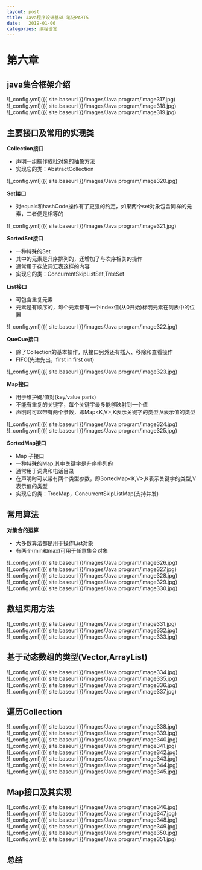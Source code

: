 ```yaml
---
layout: post
title: Java程序设计基础-笔记PART5
date:   2019-01-06
categories: 编程语言
---
```


# 第六章  

## java集合框架介绍    

![_config.yml]({{ site.baseurl }}/images/Java program/image317.jpg)   
![_config.yml]({{ site.baseurl }}/images/Java program/image318.jpg)   
![_config.yml]({{ site.baseurl }}/images/Java program/image319.jpg) 

## 主要接口及常用的实现类   

**Collection接口**  

+ 声明一组操作成批对象的抽象方法    
+ 实现它的类：AbstractCollection    

![_config.yml]({{ site.baseurl }}/images/Java program/image320.jpg)   


**Set接口**  

+ 对equals和hashCode操作有了更强的约定，如果两个set对象包含同样的元素，二者便是相等的   

![_config.yml]({{ site.baseurl }}/images/Java program/image321.jpg)   
 

**SortedSet接口**

+ 一种特殊的Set    
+ 其中的元素是升序排列的，还增加了与次序相关的操作     
+ 通常用于存放词汇表这样的内容    
+ 实现它的类：ConcurrentSkipListSet,TreeSet

**List接口**  

+ 可包含重复元素   
+ 元素是有顺序的，每个元素都有一个index值(从0开始)标明元素在列表中的位置  

![_config.yml]({{ site.baseurl }}/images/Java program/image322.jpg)   
 

**QueQue接口**  

+ 除了Collection的基本操作，队接口另外还有插入、移除和查看操作 
+ FIFO(先进先出，first in first out)    

![_config.yml]({{ site.baseurl }}/images/Java program/image323.jpg)   


**Map接口**  

+ 用于维护键/值对(key/value paris)  
+ 不能有重复的关键字，每个关键字最多能够映射到一个值    
+ 声明时可以带有两个参数，即Map<K,V>,K表示关键字的类型,V表示值的类型   

![_config.yml]({{ site.baseurl }}/images/Java program/image324.jpg)   
![_config.yml]({{ site.baseurl }}/images/Java program/image325.jpg) 

**SortedMap接口**   
+ Map 子接口
+ 一种特殊的Map,其中关键字是升序排列的
+ 通常用于词典和电话目录  
+ 在声明时可以带有两个类型参数，即SortedMap<K,V>,K表示关键字的类型,V表示值的类型  
+ 实现它的类：TreeMap，ConcurrentSkipListMap(支持并发)  




## 常用算法  

**对集合的运算**  

+ 大多数算法都是用于操作List对象  
+ 有两个(min和max)可用于任意集合对象

![_config.yml]({{ site.baseurl }}/images/Java program/image326.jpg)   
![_config.yml]({{ site.baseurl }}/images/Java program/image327.jpg)   
![_config.yml]({{ site.baseurl }}/images/Java program/image328.jpg)   
![_config.yml]({{ site.baseurl }}/images/Java program/image329.jpg)   
![_config.yml]({{ site.baseurl }}/images/Java program/image330.jpg) 



## 数组实用方法  

![_config.yml]({{ site.baseurl }}/images/Java program/image331.jpg)   
![_config.yml]({{ site.baseurl }}/images/Java program/image332.jpg)   
![_config.yml]({{ site.baseurl }}/images/Java program/image333.jpg)   

## 基于动态数组的类型(Vector,ArrayList)   

![_config.yml]({{ site.baseurl }}/images/Java program/image334.jpg)   
![_config.yml]({{ site.baseurl }}/images/Java program/image335.jpg)   
![_config.yml]({{ site.baseurl }}/images/Java program/image336.jpg)   
![_config.yml]({{ site.baseurl }}/images/Java program/image337.jpg) 

## 遍历Collection  

![_config.yml]({{ site.baseurl }}/images/Java program/image338.jpg)   
![_config.yml]({{ site.baseurl }}/images/Java program/image339.jpg)   
![_config.yml]({{ site.baseurl }}/images/Java program/image340.jpg)   
![_config.yml]({{ site.baseurl }}/images/Java program/image341.jpg)   
![_config.yml]({{ site.baseurl }}/images/Java program/image342.jpg)   
![_config.yml]({{ site.baseurl }}/images/Java program/image343.jpg)   
![_config.yml]({{ site.baseurl }}/images/Java program/image344.jpg)   
![_config.yml]({{ site.baseurl }}/images/Java program/image345.jpg)   


## Map接口及其实现  

![_config.yml]({{ site.baseurl }}/images/Java program/image346.jpg)  
![_config.yml]({{ site.baseurl }}/images/Java program/image347.jpg)   
![_config.yml]({{ site.baseurl }}/images/Java program/image348.jpg)   
![_config.yml]({{ site.baseurl }}/images/Java program/image349.jpg)   
![_config.yml]({{ site.baseurl }}/images/Java program/image350.jpg)   
![_config.yml]({{ site.baseurl }}/images/Java program/image351.jpg)  
 

  


## 总结






